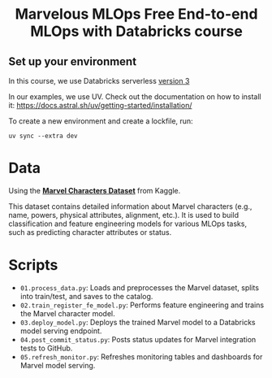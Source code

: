 <h1 align="center">
Marvelous MLOps Free End-to-end MLOps with Databricks course

## Set up your environment
In this course, we use Databricks serverless [version 3](https://docs.databricks.com/aws/en/release-notes/serverless/environment-version/three)

In our examples, we use UV. Check out the documentation on how to install it: https://docs.astral.sh/uv/getting-started/installation/

To create a new environment and create a lockfile, run:

```
uv sync --extra dev
```



# Data
Using the [**Marvel Characters Dataset**](https://www.kaggle.com/datasets/mohitbansal31s/marvel-characters?resource=download) from Kaggle.

This dataset contains detailed information about Marvel characters (e.g., name, powers, physical attributes, alignment, etc.).
It is used to build classification and feature engineering models for various MLOps tasks, such as predicting character attributes or status.

# Scripts

- `01.process_data.py`: Loads and preprocesses the Marvel dataset, splits into train/test, and saves to the catalog.
- `02.train_register_fe_model.py`: Performs feature engineering and trains the Marvel character model.
- `03.deploy_model.py`: Deploys the trained Marvel model to a Databricks model serving endpoint.
- `04.post_commit_status.py`: Posts status updates for Marvel integration tests to GitHub.
- `05.refresh_monitor.py`: Refreshes monitoring tables and dashboards for Marvel model serving.
